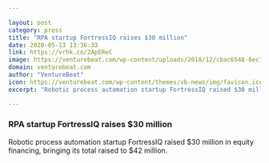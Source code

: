 ```yaml
---

layout: post
category: press
title: "RPA startup FortressIQ raises $30 million"
date: 2020-05-13 13:36:33
link: https://vrhk.co/2ApEReC
image: https://venturebeat.com/wp-content/uploads/2018/12/cbac6548-6ec7-4099-90c4-9e7eb519699f-1533334662655.png?w=1200&strip=all
domain: venturebeat.com
author: "VentureBeat"
icon: https://venturebeat.com/wp-content/themes/vb-news/img/favicon.ico
excerpt: "Robotic process automation startup FortressIQ raised $30 million in equity financing, bringing its total raised to $42 million."

---
```


### RPA startup FortressIQ raises $30 million

Robotic process automation startup FortressIQ raised $30 million in equity financing, bringing its total raised to $42 million.